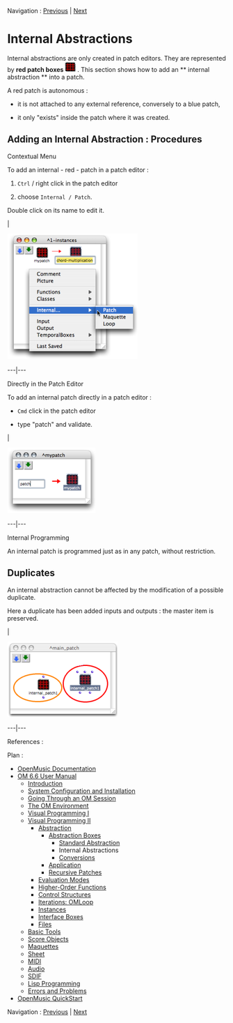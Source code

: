 Navigation : [Previous](BlueAbstraction "page précédente\(Standard
Abstraction\)") | [Next](AbsConversion "page
suivante\(Conversions\)")



# Internal Abstractions

Internal abstractions are only created in patch editors. They are represented
by  **red patch boxes** ![](../res/redpatch_icon.png) . This section shows how
to add an ** internal abstraction ** into a patch.

A red patch is autonomous :

  * it is not attached to any external reference, conversely to a blue patch,

  * it only "exists" inside the patch where it was created.

## Adding an Internal Abstraction : Procedures

Contextual Menu

To add an internal - red - patch in a patch editor :

  1. `Ctrl` / right click in the patch editor

  2. choose `Internal / Patch`. 

Double click on its name to edit it.

|

![](../res/addinternal.png)  
  
---|---  
  
Directly in the Patch Editor

To add an internal patch directly in a patch editor :

  * `Cmd` click in the patch editor

  * type "patch" and validate.

|

![](../res/createredpatch.png)  
  
---|---  
  
Internal Programming

An internal patch is programmed just as in any patch, without restriction.

## Duplicates

An internal abstraction cannot be affected by the modification of a possible
duplicate.

Here a duplicate has been added inputs and outputs : the master item is
preserved.

|

![](../res/duplicatered.png)  
  
---|---  
  
References :

Plan :

  * [OpenMusic Documentation](OM-Documentation)
  * [OM 6.6 User Manual](OM-User-Manual)
    * [Introduction](00-Sommaire)
    * [System Configuration and Installation](Installation)
    * [Going Through an OM Session](Goingthrough)
    * [The OM Environment](Environment)
    * [Visual Programming I](BasicVisualProgramming)
    * [Visual Programming II](AdvancedVisualProgramming)
      * [Abstraction](Abstraction)
        * [Abstraction Boxes](AbsBoxes)
          * [Standard Abstraction](BlueAbstraction)
          * Internal Abstractions
          * [Conversions](AbsConversion)
        * [Application](AbsApplication)
        * [Recursive Patches](Recursion)
      * [Evaluation Modes](EvalModes)
      * [Higher-Order Functions](HighOrder)
      * [Control Structures](Control)
      * [Iterations: OMLoop](OMLoop)
      * [Instances](Instances)
      * [Interface Boxes](InterfaceBoxes)
      * [Files](Files)
    * [Basic Tools](BasicObjects)
    * [Score Objects](ScoreObjects)
    * [Maquettes](Maquettes)
    * [Sheet](Sheet)
    * [MIDI](MIDI)
    * [Audio](Audio)
    * [SDIF](SDIF)
    * [Lisp Programming](Lisp)
    * [Errors and Problems](errors)
  * [OpenMusic QuickStart](QuickStart-Chapters)

Navigation : [Previous](BlueAbstraction "page précédente\(Standard
Abstraction\)") | [Next](AbsConversion "page
suivante\(Conversions\)")

